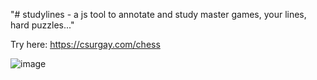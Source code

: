 "# studylines - a js tool to annotate and study master games, your lines, hard puzzles..." 

Try here: https://csurgay.com/chess

![image](https://github.com/csurgay/studylines/assets/6297098/3a5687b4-1128-445c-8e26-b1bab9283f5b)
